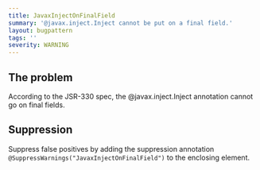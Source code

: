 ```yaml
---
title: JavaxInjectOnFinalField
summary: '@javax.inject.Inject cannot be put on a final field.'
layout: bugpattern
tags: ''
severity: WARNING
---
```


<!--
*** AUTO-GENERATED, DO NOT MODIFY ***
To make changes, edit the @BugPattern annotation or the explanation in docs/bugpattern.
-->


## The problem
According to the JSR-330 spec, the @javax.inject.Inject annotation cannot go on
final fields.

## Suppression
Suppress false positives by adding the suppression annotation `@SuppressWarnings("JavaxInjectOnFinalField")` to the enclosing element.
